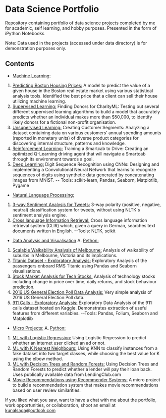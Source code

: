 
# Data Science Portfolio

Repository containing portfolio of data science projects completed by me for academic, self learning, and hobby purposes. Presented in the form of iPython Notebooks.

Note: Data used in the projects (accessed under data directory) is for demonstration purposes only.


## Contents

* [Machine Learning:](https://linktodocumentation)
1.  [Predicting Boston Housing Prices:](https://linktodocumentation)
     A model to predict the value of a given house in the Boston real estate market using various statistical analysis tools. Identified the best price that a client can sell their house utilizing machine learning.
2.  [Supervised Learning:](https://linktodocumentation)
     Finding Donors for CharityML: Testing out several different supervised learning algorithms to build a model that accurately predicts whether an individual makes more than $50,000, to identify likely donors for a fictional non-profit organisation.
3.  [Unsupervised Learning:](https://linktodocumentation)
     Creating Customer Segments: Analyzing a dataset containing data on various customers' annual spending amounts (reported in monetary units) of diverse product categories for discovering internal structure, patterns and knowledge.
4.  [Reinforcement Learning:](https://linktodocumentation)
     Training a Smartcab to Drive: Creating an optimized Q-Learning driving agent that will navigate a Smartcab through its environment towards a goal.
5.  [Deep Learning:](https://linktodocumentation)
     Digit Sequence Recognition using CNNs: Designing and implementing a Convolutional Neural Network that learns to recognize sequences of digits using synthetic data generated by concatenating images from MNIST.
-- Tools: scikit-learn, Pandas, Seaborn, Matplotlib, Pygame
* [Natural Language Processing:](https://linktodocumentation)
1. [ 3-way Sentiment Analysis for Tweets:](https://linktodocumentation)
     3-way polarity (positive, negative, neutral) classification system for tweets, without using NLTK's sentiment analysis engine.
2.  [Cross language Information Retrieval:](https://linktodocumentation)
     Cross language information retrieval system (CLIR) which, given a query in German, searches text documents written in English.
--Tools: NLTK, scikit
*   [ Data Analysis and Visualisation](https://linktodocumentation)
A.  [Python:](https://linktodocumentation)
1.  [Scalable Walkability Analysis of Melbourne:](https://linktodocumentation)
     Analysis of walkability of suburbs in Melbourne, Victoria and its implications.
2.  [Titanic Dataset - Exploratory Analysis:](https://linktodocumentation)
     Exploratory Analysis of the passengers onboard RMS Titanic using Pandas and Seaborn visualisations.
3. [Stock Market Analysis for Tech Stocks:](https://linktodocumentation)
     Analysis of technology stocks including change in price over time, daily returns, and stock behaviour prediction.
4.  [2016 US General Election Poll Data Analysis:](https://linktodocumentation)
     Very simple analysis of 2016 US General Election Poll data.
5.  [911 Calls - Exploratory Analysis:](https://linktodocumentation) 
    Exploratory Data Analysis of the 911 calls dataset hosted on Kaggle. Demonstrates extraction of useful features from different variables.
--Tools: Pandas, Folium, Seaborn and Matplotlib
* [Micro Projects:](https://linktodocumentation)
A.  [Python:](https://linktodocumentation)
1.  [ML with Logistic Regression:](https://linktodocumentation)
     Using Logistic Regression to predict whether an internet user clicked an ad or not.
2.  [ML with K Nearest Neighbours:](https://linktodocumentation)
     Using KNN to classify instances from a fake dataset into two target classes, while choosing the best value for K using the elbow method.
3.  [ML with Decision Trees and Random Forests:](https://linktodocumentation)
    Using Decision Trees and Random Forests to predict whether a lender will pay their loan back. Uses publically available data from LendingClub.com
4.  [Movie Recommendations using Recommender Systems:](https://linktodocumentation)
    A micro project to build a recommendation system that makes movie recommendations based on user review similarities.
    
If you liked what you saw, want to have a chat with me about the portfolio, work opportunities, or collaboration, shoot an email at kunalsaga@outlook.com
  
